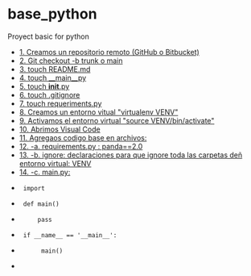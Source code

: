 # base_python
Proyect basic for python

- [1. Creamos un repositorio remoto (GitHub o Bitbucket)](#Creamos)
- [2. Git checkout -b trunk o main](#Creamos)
- [3. touch README.md](#Creamos)
- [4. touch __main__py](#Creamos)
- [5. touch __init__.py](#Creamos)
- [6. touch .gitignore](#Creamos)
- [7. touch requeriments.py](#Creamos)
- [8. Creamos un entorno vitual "virtualenv VENV"](#Creamos)
- [9. Activamos el entorno virtual "source VENV/bin/activate"](#Creamos)
- [10. Abrimos Visual Code](#Creamos)
- [11. Agregaos codigo base en archivos:](#Creamos)
- [12.   -a. requirements.py : panda==2.0](#Creamos)
- [13.   -b. ignore: declaraciones para que ignore toda las carpetas deñ entorno virtual: VENV](#Creamos)
- [14.   -c. main.py:](#Creamos)
-      import
-      def main()
-          pass
-      if __name__ == '__main__':
-           main()
- 
